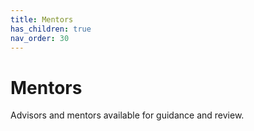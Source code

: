 ```yaml
---
title: Mentors
has_children: true
nav_order: 30
---
```


# Mentors
Advisors and mentors available for guidance and review.
